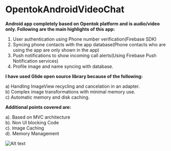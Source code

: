 # OpentokAndroidVideoChat

<b> Android app completely based on Opentok platform and is audio/video only. Following are the main highlights of this app:</b>

1) User authentication using Phone number verification(Firebase SDK)  
2) Syncing phone contacts with the app database(Phone contacts who are using the app are only shown in the app)  
3) Push notifications to show incoming call alerts(Using Firebase Push Notification services)  
4) Profile image and name syncing with database.  

<b> I have used Glide open source library because of the following:</b>  

a) Handling ImageView recycling and cancelation in an adapter.  
b) Complex image transformations with minimal memory use.  
c) Automatic memory and disk caching.  

<b> Additional points covered are:</b>  

a). Based on MVC architecture  
b). Non UI blocking Code  
c). Image Caching  
d). Memory Management  


![Alt text](https://www.dropbox.com/s/rogcv9k93mipcek/device-2017-07-18-170504.png?dl=0)
